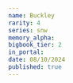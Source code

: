 ```yaml
---
name: Buckley
rarity: 4
series: snw
memory_alpha:
bigbook_tier: 2
in_portal:
date: 08/10/2024
published: true
---
```




